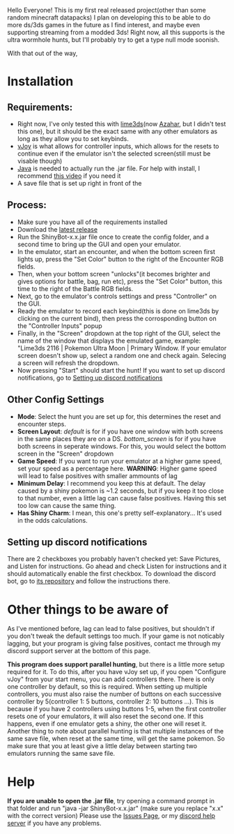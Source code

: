 Hello Everyone! This is my first real released project(other than some random minecraft datapacks)
I plan on developing this to be able to do more ds/3ds games in the future as I find interest, and maybe even supporting streaming from a modded 3ds!
Right now, all this supports is the ultra wormhole hunts, but I'll probably try to get a type null mode soonish.

With that out of the way,
# Installation
## **Requirements:**
- Right now, I've only tested this with [lime3ds](https://github.com/Lime3DS/lime3ds-archive)(now [Azahar](https://github.com/azahar-emu/azahar?tab=readme-ov-file), but I didn't test this one), but it should be the exact same with any other emulators as long as they allow you to set keybinds.
- [vJoy](https://sourceforge.net/projects/vjoystick/) is what allows for controller inputs, which allows for the resets to continue even if the emulator isn't the selected screen(still must be visable though)
- [Java](https://www.java.com/en/download/) is needed to actually run the .jar file. For help with install, I recommend [this video](https://www.youtube.com/watch?v=jPwrWjEwtrw) if you need it
- A save file that is set up right in front of the 

## **Process:**
- Make sure you have all of the requirements installed
- Download the [latest release](https://github.com/DR4CONS/USUMShinyBot/releases)
- Run the ShinyBot-x.x.jar file once to create the config folder, and a second time to bring up the GUI and open your emulator.
- In the emulator, start an encounter, and when the bottom screen first lights up, press the "Set Color" button to the right of the Encounter RGB fields.
- Then, when your bottom screen "unlocks"(it becomes brighter and gives options for battle, bag, run etc), press the "Set Color" button, this time to the right of the Battle RGB fields.
- Next, go to the emulator's controls settings and press "Controller" on the GUI.
- Ready the emulator to record each keybind(this is done on lime3ds by clicking on the current bind), then press the corrosponding button on the "Controller Inputs" popup
- Finally, in the "Screen" dropdown at the top right of the GUI, select the name of the window that displays the emulated game, example: "Lime3ds 2116 | Pokemon Ultra Moon | Primary Window. If your emulator screen doesn't show up, select a random one and check again. Selecing a screen will refresh the dropdown.
- Now pressing "Start" should start the hunt! If you want to set up discord notifications, go to [Setting up discord notifications](#setting-up-discord-notifications)

## Other Config Settings
- **Mode**: Select the hunt you are set up for, this determines the reset and encounter steps.
- **Screen Layout**: *default* is for if you have one window with both screens in the same places they are on a DS. *bottom_screen* is for if you have both screens in seperate windows. For this, you would select the bottom screen in the "Screen" dropdown
- **Game Speed**: If you want to run your emulator at a higher game speed, set your speed as a percentage here. **WARNING**: Higher game speed will lead to false positives with smaller ammounts of lag
- **Minimum Delay**: I recommend you keep this at default. The delay caused by a shiny pokemon is ~1.2 seconds, but if you keep it too close to that number, even a little lag can cause false positives. Having this set too low can cause the same thing.
- **Has Shiny Charm**: I mean, this one's pretty self-explanatory... It's used in the odds calculations.

## Setting up discord notifications
There are 2 checkboxes you probably haven't checked yet: Save Pictures, and Listen for instructions. Go ahead and check Listen for instructions and it should automatically enable the first checkbox. To download the discord bot, go to [its repository](https://github.com/DR4CONS/ShinyHuntDiscordBot) and follow the instructions there.

# Other things to be aware of
As I've mentioned before, lag can lead to false positives, but shouldn't if you don't tweak the default settings too much. If your game is not noticably lagging, but your program is giving false positives, contact me through my discord support server at the bottom of this page.

**This program does support parallel hunting**, but there is a little more setup required for it. To do this, after you have vJoy set up, if you open "Configure vJoy" from your start menu, you can add controllers there. There is only one controller by default, so this is required. When setting up multiple controllers, you must also raise the number of buttons on each successive controller by 5(controller 1: 5 buttons, controller 2: 10 buttons ...). This is because if you have 2 controllers using buttons 1-5, when the first controller resets one of your emulators, it will also reset the second one. If this happens, even if one emulator gets a shiny, the other one will reset it.
Another thing to note about parallel hunting is that multiple instances of the same save file, when reset at the same time, will get the same pokemon. So make sure that you at least give a little delay between starting two emulators running the same save file.



# Help
**If you are unable to open the .jar file**, try opening a command prompt in that folder and run "java -jar ShinyBot-x.x.jar" (make sure you replace "x.x" with the correct version)
Please use the [Issues Page](https://github.com/DR4CONS/USUMShinyBot/issues/new?template=Blank+issue), or my [discord help server](http://discord.gg/BqkaSa82h5) if you have any problems.
